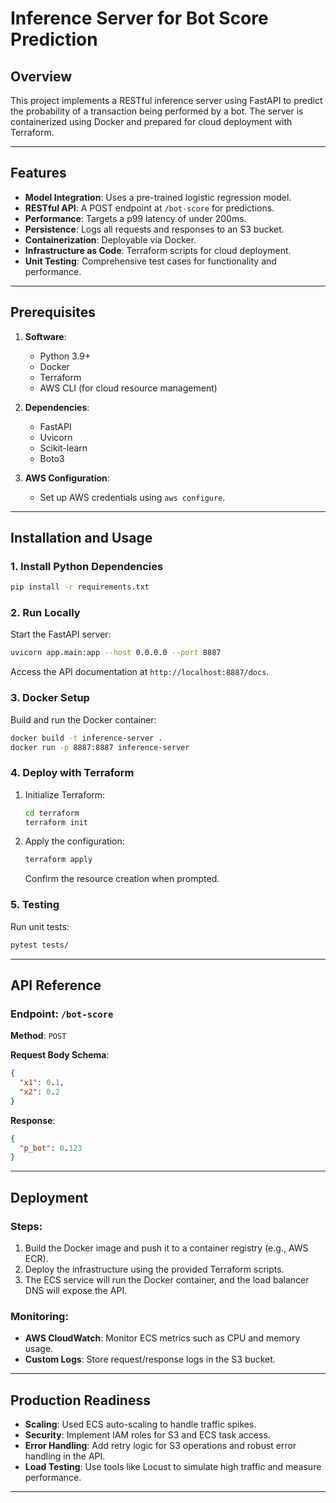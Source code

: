# Inference Server for Bot Score Prediction

## Overview
This project implements a RESTful inference server using FastAPI to predict the probability of a transaction being performed by a bot. The server is containerized using Docker and prepared for cloud deployment with Terraform.

---

## Features
- **Model Integration**: Uses a pre-trained logistic regression model.
- **RESTful API**: A POST endpoint at `/bot-score` for predictions.
- **Performance**: Targets a p99 latency of under 200ms.
- **Persistence**: Logs all requests and responses to an S3 bucket.
- **Containerization**: Deployable via Docker.
- **Infrastructure as Code**: Terraform scripts for cloud deployment.
- **Unit Testing**: Comprehensive test cases for functionality and performance.

---

## Prerequisites
1. **Software**:
   - Python 3.9+
   - Docker
   - Terraform
   - AWS CLI (for cloud resource management)

2. **Dependencies**:
   - FastAPI
   - Uvicorn
   - Scikit-learn
   - Boto3

3. **AWS Configuration**:
   - Set up AWS credentials using `aws configure`.

---

## Installation and Usage

### 1. Install Python Dependencies
```bash
pip install -r requirements.txt
```

### 2. Run Locally
Start the FastAPI server:
```bash
uvicorn app.main:app --host 0.0.0.0 --port 8887
```
Access the API documentation at `http://localhost:8887/docs`.

### 3. Docker Setup
Build and run the Docker container:
```bash
docker build -t inference-server .
docker run -p 8887:8887 inference-server
```

### 4. Deploy with Terraform
1. Initialize Terraform:
   ```bash
   cd terraform
   terraform init
   ```
2. Apply the configuration:
   ```bash
   terraform apply
   ```
   Confirm the resource creation when prompted.

### 5. Testing
Run unit tests:
```bash
pytest tests/
```

---

## API Reference
### Endpoint: `/bot-score`
**Method**: `POST`

**Request Body Schema**:
```json
{
  "x1": 0.1,
  "x2": 0.2
}
```

**Response**:
```json
{
  "p_bot": 0.123
}
```

---

## Deployment
### Steps:
1. Build the Docker image and push it to a container registry (e.g., AWS ECR).
2. Deploy the infrastructure using the provided Terraform scripts.
3. The ECS service will run the Docker container, and the load balancer DNS will expose the API.

### Monitoring:
- **AWS CloudWatch**: Monitor ECS metrics such as CPU and memory usage.
- **Custom Logs**: Store request/response logs in the S3 bucket.

---

## Production Readiness
- **Scaling**: Used ECS auto-scaling to handle traffic spikes.
- **Security**: Implement IAM roles for S3 and ECS task access.
- **Error Handling**: Add retry logic for S3 operations and robust error handling in the API.
- **Load Testing**: Use tools like Locust to simulate high traffic and measure performance.

---

